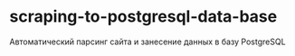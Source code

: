 # scraping-to-postgresql-data-base
Автоматический парсинг сайта и занесение данных в базу PostgreSQL
